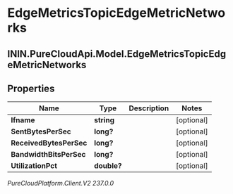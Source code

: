 # EdgeMetricsTopicEdgeMetricNetworks

## ININ.PureCloudApi.Model.EdgeMetricsTopicEdgeMetricNetworks

## Properties

|Name | Type | Description | Notes|
|------------ | ------------- | ------------- | -------------|
| **Ifname** | **string** |  | [optional] |
| **SentBytesPerSec** | **long?** |  | [optional] |
| **ReceivedBytesPerSec** | **long?** |  | [optional] |
| **BandwidthBitsPerSec** | **long?** |  | [optional] |
| **UtilizationPct** | **double?** |  | [optional] |



_PureCloudPlatform.Client.V2 237.0.0_

